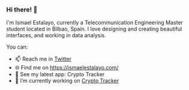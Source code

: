 ### Hi there! 👋

I'm Ismael Estalayo, currently a Telecommunication Engineering Master student located in Bilbao, Spain. I love designing and creating beautiful interfaces, and working in data analysis.

You can:
- 📫 Reach me in [Twitter](https://twitter.com/ismaelestalayo/)
- 🌐 Find me on https://ismaelestalayo.com/
- 📱 See my latest app: Crypto Tracker
- 🔭 I’m currently working on [Crypto Tracker](https://ismaelestalayo.com/projects/CryptoTracker/)


